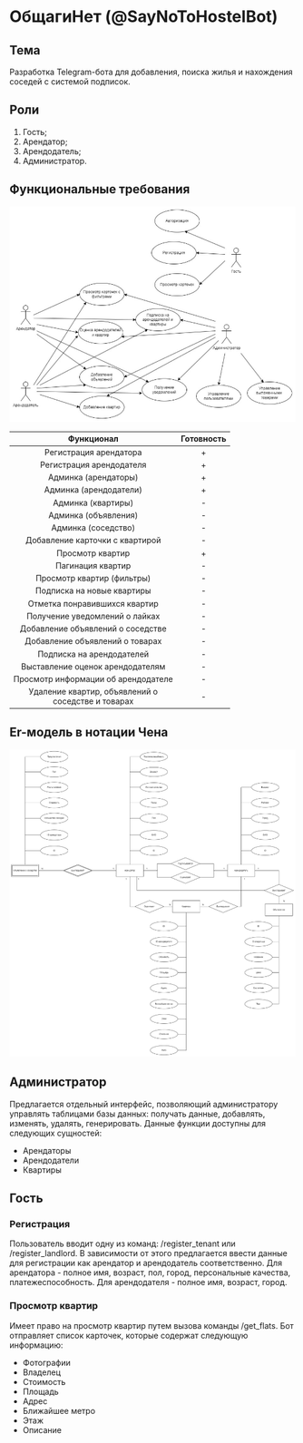 # ОбщагиНет (@SayNoToHostelBot)

## Тема
Разработка Telegram-бота для добавления, поиска жилья и нахождения соседей с системой подписок.

## Роли
1) Гость;
2) Арендатор;
3) Арендодатель;
4) Администратор.

## Функциональные требования

![use_case](./doc/diagram/inc/use_case.jpg)

|                      Функционал                      |Готовность|
|:----------------------------------------------------:|:--------:|
|Регистрация арендатора                                |    +     |
|Регистрация арендодателя                              |    +     |
|Админка (арендаторы)                                  |    +     |
|Админка (арендодатели)                                |    +     |
|Админка (квартиры)                                    |    -     |
|Админка (объявления)                                  |    -     |
|Админка (соседство)                                   |    -     |
|Добавление карточки с квартирой                       |    -     |
|Просмотр квартир                                      |    +     |
|Пагинация квартир                                     |    -     |
|Просмотр квартир (фильтры)                            |    -     |
|Подписка на новые квартиры                            |    -     |
|Отметка понравившихся квартир                         |    -     |
|Получение уведомлений о лайках                        |    -     |
|Добавление объявлений о соседстве                     |    -     |
|Добавление объявлений о товарах                       |    -     |
|Подписка на арендодателей                             |    -     |
|Выставление оценок арендодателям                      |    -     |
|Просмотр информации об арендодателе                   |    -     |
|Удаление квартир, объявлений о<br/>соседстве и товарах|    -     |

## Er-модель в нотации Чена

![er_model](./doc/diagram/inc/er_model.jpg)

## Администратор
Предлагается отдельный интерфейс, позволяющий администратору управлять таблицами базы данных: получать данные, добавлять, изменять, удалять, генерировать. Данные функции доступны для следующих сущностей:
- Арендаторы
- Арендодатели
- Квартиры 

## Гость
### Регистрация
Пользователь вводит одну из команд: /register_tenant или /register_landlord. В зависимости от этого предлагается ввести данные для регистрации как арендатор и арендодатель соответственно. Для арендатора - полное имя, возраст, пол, город, персональные качества, платежеспособность. Для арендодателя - полное имя, возраст, город.
### Просмотр квартир
Имеет право на просмотр квартир путем вызова команды /get_flats. Бот отправляет список карточек, которые содержат следующую информацию:

- Фотографии
- Владелец
- Стоимость
- Площадь
- Адрес
- Ближайшее метро
- Этаж
- Описание